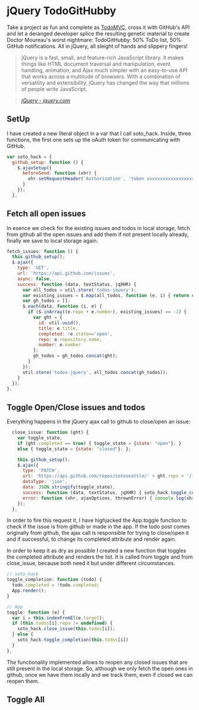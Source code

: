 # jQuery TodoGitHubby

Take a project as fun and complete as [TodoMVC](https://github.com/tastejs/todomvc/), cross it with GitHub's API and let a deranged developer splice the resulting genetic material to create Doctor Moureau's worst nightmare: TodoGitHubby: 50% ToDo list, 50% GitHub notifications. All in jQuery, all sleight of hands and slippery fingers!

> jQuery is a fast, small, and feature-rich JavaScript library. It makes things like HTML document traversal and manipulation, event handling, animation, and Ajax much simpler with an easy-to-use API that works across a multitude of browsers. With a combination of versatility and extensibility, jQuery has changed the way that millions of people write JavaScript.

> _[jQuery - jquery.com](http://jquery.com)_


## SetUp

I have created a new literal object in a var that I call soto_hack. Inside, three functions, the first one sets up the oAuth token for communicating with GitHub.

```javascript
var soto_hack = {
  github_setup: function () {
    $.ajaxSetup({
      beforeSend: function (xhr) {
        xhr.setRequestHeader('Authorization', 'token xxxxxxxxxxxxxxxxxxxxx');
      }
    });
  },
```
## Fetch all open issues

In esence we check for the existing issues and todos in local storage, fetch from github all the open issues and add them if not present locally already, finally we save to local storage again.

```javascript
fetch_issues: function () {
  this.github_setup();
  $.ajax({
    type: 'GET',
    url: 'https://api.github.com/issues',
    async: false,
    success: function (data, textStatus, jqXHR) {
      var all_todos = util.store('todos-jquery');
      var existing_issues = $.map(all_todos, function (e, i) { return e.repo + e.number; });
      var gh_todos = [];
      $.each(data, function (i, e) {
        if ($.inArray((e.repo + e.number), existing_issues) == -1) {
          var ght = {
            id: util.uuid(),
            title: e.title,
            completed: !e.state=='open',
            repo: e.repository.name,
            number: e.number
          };
          gh_todos = gh_todos.concat(ght);
        }
      });
      util.store('todos-jquery', all_todos.concat(gh_todos));
    }
  });
},
```

## Toggle Open/Close issues and todos

Everything happens in the jQuery ajax call to github to close/open an issue:

```javascript
  close_issue: function (ght) {
    var toggle_state;
    if (ght.completed == true) { toggle_state = {state: "open"}; }
    else { toggle_state = {state: "closed"}; };

    this.github_setup();
    $.ajax({
      type: 'PATCH',
      url: 'https://api.github.com/repos/sotoseattle/' + ght.repo + '/issues/' + ght.number,
      dataType: 'json',
      data: JSON.stringify(toggle_state),
      success: function (data, textStatus, jqXHR) { soto_hack.toggle_completion(ght); },
      error: function (xhr, ajaxOptions, thrownError) { console.log(xhr); }
    });
  },
```

In order to fire this request it, I have highjacked the App.toggle function to check if the issue is from github or made in the app. If the todo post comes originally from github, the ajax call is responsible for trying to close/open it and if successful, to change its completed attribute and render again.

In order to keep it as dry as possible I created a new function that toggles the completed attribute and renders the list. It is called from toggle and from close_issue, because both need it but under different circumstances.

```javascript
// soto_hack
toggle_completion: function (todo) {
  todo.completed = !todo.completed;
  App.render();
}

// App
toggle: function (e) {
  var i = this.indexFromEl(e.target);
  if (this.todos[i].repo != undefined) {
    soto_hack.close_issue(this.todos[i]);
  } else {
    soto_hack.toggle_completion(this.todos[i])
  }
},
```
The functionality implemented allows to reopen any closed issues that are still present in the local storage. So, although we only fetch the open ones in github, once we have them locally and we track them, even if closed we can reopen them.

## Toggle All


